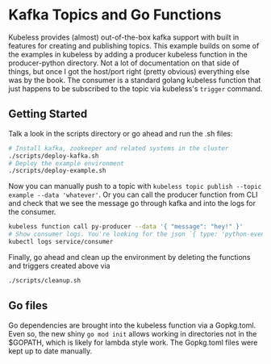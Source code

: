 # Kafka Topics and Go Functions

Kubeless provides (almost) out-of-the-box kafka support with built in features for creating and publishing topics. This example builds on some of the examples in kubeless by adding a producer kubeless function in the producer-python directory. Not a lot of documentation on that side of things, but once I got the host/port right (pretty obvious) everything else was by the book. The consumer is a standard golang kubeless function that just happens to be subscribed to the topic via kubeless's `trigger` command.

## Getting Started
Talk a look in the scripts directory or go ahead and run the .sh files:
```sh
# Install kafka, zookeeper and related systems in the cluster
./scripts/deploy-kafka.sh
# Deploy the example environment
./scripts/deploy-example.sh
```
Now you can manually push to a topic with `kubeless topic publish --topic example --data 'whatever'`. Or you can call the producer function from CLI and check that we see the message go through kafka and into the logs for the consumer.
```sh
kubeless function call py-producer --data '{ "message": "hey!" }' 
# Show consumer logs. You're looking for the json `{ type: 'python-event', object: { 'message': 'hey!' } }`
kubectl logs service/consumer
```

Finally, go ahead and clean up the environment by deleting the functions and triggers created above via
```sh
./scripts/cleanup.sh
```

## Go files
Go dependencies are brought into the kubeless function via a Gopkg.toml. Even so, the new shiny `go mod init` allows working in directories not in the $GOPATH, which is likely for lambda style work. The Gopkg.toml files were kept up to date manually.
